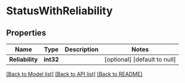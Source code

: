 # StatusWithReliability

## Properties
Name | Type | Description | Notes
------------ | ------------- | ------------- | -------------
**Reliability** | **int32** |  | [optional] [default to null]

[[Back to Model list]](../README.md#documentation-for-models) [[Back to API list]](../README.md#documentation-for-api-endpoints) [[Back to README]](../README.md)

